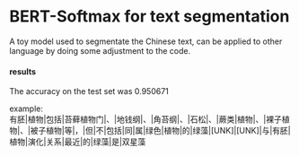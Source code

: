 # BERT-Softmax for text segmentation
A toy model used to segmentate the Chinese text, can be applied to other language by doing some adjustment to the code.


#### results
The accuracy on the test set was 0.950671    

example:   
有胚|植物|包括|苔藓植物门|、|地钱纲|、|角苔纲|、|石松|、|蕨类|植物|、|裸子植物|、|被子植物|等|，|但|不|包括|同|属|绿色|植物|的|绿藻|[UNK]|[UNK]|与|有胚|植物|演化|关系|最近|的|绿藻|是|双星藻
